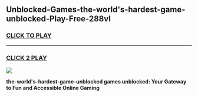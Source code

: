 
## Unblocked-Games-the-world's-hardest-game-unblocked-Play-Free-288vl
<h3>
<a href="https://premium76.site?title=the-world's-hardest-game-unblocked&ref=20A">CLICK TO PLAY</a></h3>
<hr>

<h3>
<a href="https://premium76.site?title=the-world's-hardest-game-unblocked&ref=20A">CLICK 2 PLAY</a>
  
</h3>

<a href="https://premium76.site?title=the-world's-hardest-game-unblocked&ref=20A"><img src="https://clearcache.store/games.png"></a>


**the-world's-hardest-game-unblocked games unblocked: Your Gateway to Fun and Accessible Online Gaming**
